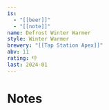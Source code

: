 ```yaml
---
is:
  - "[[beer]]"
  - "[[note]]"
name: Defrost Winter Warmer
style: Winter Warmer
brewery: "[[Tap Station Apex]]"
abv: 11
rating: 👎
last: 2024-01
---
```

# Notes
